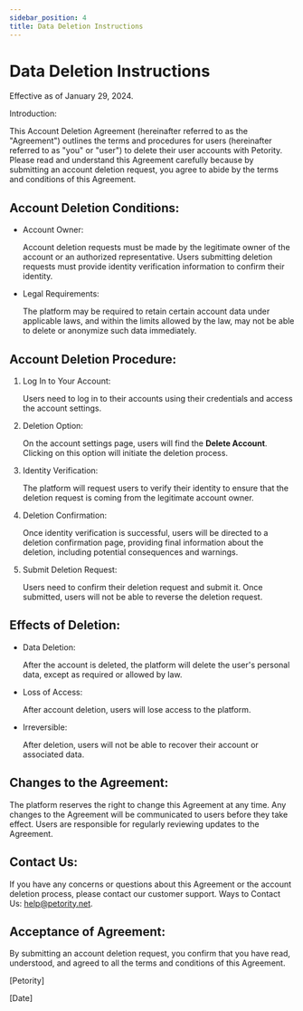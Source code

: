 ```yaml
---
sidebar_position: 4
title: Data Deletion Instructions
---
```


# Data Deletion Instructions

Effective as of January 29, 2024.

Introduction:

This Account Deletion Agreement (hereinafter referred to as the "Agreement") outlines the terms and procedures for users (hereinafter referred to as "you" or "user") to delete their user accounts with Petority. Please read and understand this Agreement carefully because by submitting an account deletion request, you agree to abide by the terms and conditions of this Agreement.

## Account Deletion Conditions:
+ Account Owner: 

	Account deletion requests must be made by the legitimate owner of the account or an authorized representative. Users submitting deletion requests must provide identity verification information to confirm their identity.
+ Legal Requirements: 

	The platform may be required to retain certain account data under applicable laws, and within the limits allowed by the law, may not be able to delete or anonymize such data immediately.

## Account Deletion Procedure:

1. Log In to Your Account: 

	Users need to log in to their accounts using their credentials and access the account settings.
2. Deletion Option:

	On the account settings page, users will find the **Delete Account**. Clicking on this option will initiate the deletion process.
3. Identity Verification:

	The platform will request users to verify their identity to ensure that the deletion request is coming from the legitimate account owner. 
4. Deletion Confirmation:

	Once identity verification is successful, users will be directed to a deletion confirmation page, providing final information about the deletion, including potential consequences and warnings.
5. Submit Deletion Request: 

	Users need to confirm their deletion request and submit it. Once submitted, users will not be able to reverse the deletion request.

## Effects of Deletion:

+ Data Deletion:

	After the account is deleted, the platform will delete the user's personal data, except as required or allowed by law.

+ Loss of Access:

	After account deletion, users will lose access to the platform.

+ Irreversible:

	After deletion, users will not be able to recover their account or associated data.

## Changes to the Agreement:

The platform reserves the right to change this Agreement at any time. Any changes to the Agreement will be communicated to users before they take effect. Users are responsible for regularly reviewing updates to the Agreement.

## Contact Us:

If you have any concerns or questions about this Agreement or the account deletion process, please contact our customer support. Ways to Contact Us: help@petority.net.

## Acceptance of Agreement:

By submitting an account deletion request, you confirm that you have read, understood, and agreed to all the terms and conditions of this Agreement.

[Petority]

[Date]
